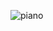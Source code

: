 ![piano](https://user-images.githubusercontent.com/34093736/71786153-e0f14000-3008-11ea-9761-12355912474e.png)
